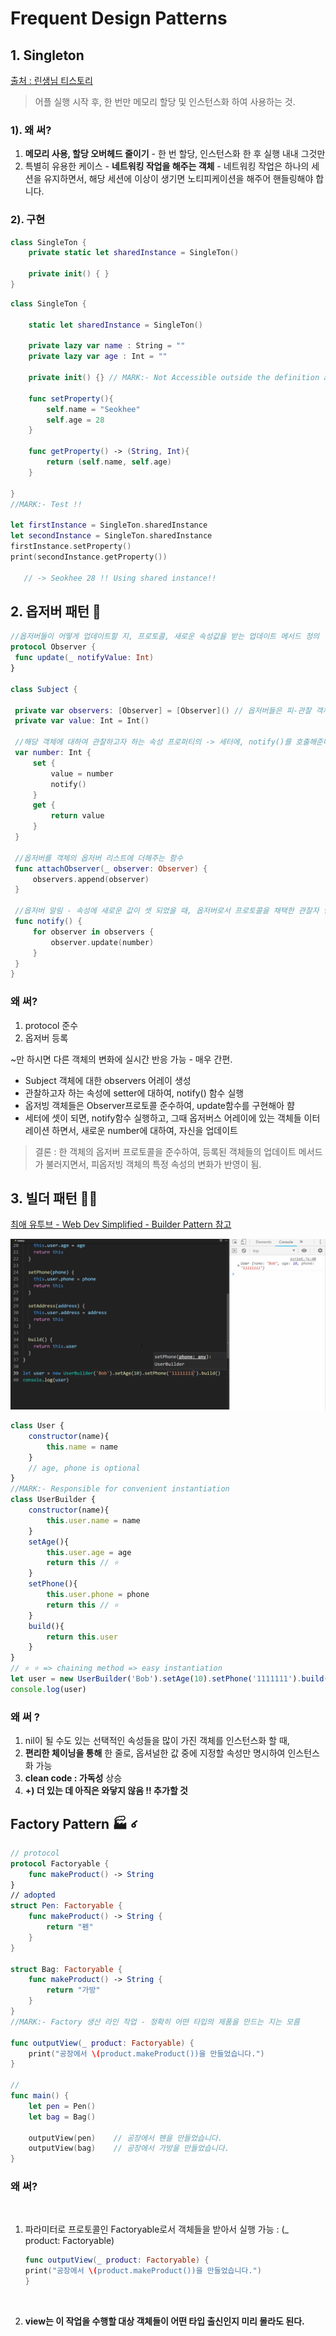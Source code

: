 # Frequent Design Patterns

## 1. Singleton

[출처 : 린생님 티스토리 ](https://linsaeng.tistory.com/9?category=753322)

> 어플 실행 시작 후, 한 번만 메모리 할당 및 인스턴스화 하여 사용하는 것.

### 1). 왜 써?

1. __메모리 사용, 할당 오버헤드 줄이기__ - 한 번 할당, 인스턴스화 한 후 실행 내내 그것만
2. 특별히 유용한 케이스 - __네트워킹 작업을 해주는 객체__ - 네트워킹 작업은 하나의 세션을 유지하면서, 해당 세션에 이상이 생기면 노티피케이션을 해주어 핸들링해야 합니다.

### 2). 구현

```swift
class SingleTon {
    private static let sharedInstance = SingleTon()
   
    private init() { }
}
```

```swift
class SingleTon {

    static let sharedInstance = SingleTon()

    private lazy var name : String = ""
    private lazy var age : Int = ""
    
    private init() {} // MARK:- Not Accessible outside the definition area
    
    func setProperty(){
        self.name = "Seokhee"
        self.age = 28
    }

    func getProperty() -> (String, Int){
        return (self.name, self.age)
    }

}
//MARK:- Test !!

let firstInstance = SingleTon.sharedInstance
let secondInstance = SingleTon.sharedInstance
firstInstance.setProperty()   
print(secondInstance.getProperty())
   
   // -> Seokhee 28 !! Using shared instance!!

```

## 2. 옵저버 패턴 👀

```swift
//옵저버들이 어떻게 업데이트할 지, 프로토콜, 새로운 속성값을 받는 업데이트 메서드 정의
protocol Observer {
 func update(_ notifyValue: Int) 
}

class Subject {

 private var observers: [Observer] = [Observer]() // 옵저버들은 피-관찰 객체의 옵저버 리스트에 등록
 private var value: Int = Int()

 //해당 객체에 대하여 관찰하고자 하는 속성 프로퍼티의 -> 세터에, notify()를 호출해준다.
 var number: Int {
     set {
         value = number
         notify()
     }
     get {
         return value 
     }
 }

 //옵저버를 객체의 옵저버 리스트에 더해주는 함수
 func attachObserver(_ observer: Observer) {
     observers.append(observer)
 }
 
 //옵저버 알림 - 속성에 새로운 값이 셋 되었을 때, 옵저버로서 프로토콜을 채택한 관찰자 님들의 update함수를 바뀐 속성과 함께 호출해주는 -> 노티파이!!
 func notify() {
     for observer in observers {
         observer.update(number)
     }
 }
}
```
### 왜 써? 
   1. protocol 준수
   2. 옵저버 등록 

~만 하시면 다른 객체의 변화에 실시간 반응 가능 - 매우 간편.
<br>

* Subject 객체에 대한 observers 어레이 생성
* 관찰하고자 하는 속성에 setter에 대하여, notify()  함수 실행
* 옵저빙 객체들은 Observer프로토콜 준수하여, update함수를 구현해아 햠
* 세터에 셋이 되면, notify함수 실행하고, 그때 옵저버스 어레이에 있는 객체들 이터레이션 하면서, 새로운 number에 대하여, 자신을 업데이트
> 결론 : 한 객체의 옵저버 프로토콜을 준수하여, 등록된 객체들의 업데이트 메서드가 불러지면서, 피옵저빙 객체의 특정 속성의 변화가 반영이 됨.

## 3. 빌더 패턴 👷🏻

[최애 유투브 - Web Dev Simplified - Builder Pattern 참고](https://www.youtube.com/watch?v=M7Xi1yO_s8E&t=328s)

![](./images/2021-01-25-11-11-43.png)

```javascript
class User {
    constructor(name){
        this.name = name
    }
    // age, phone is optional
}
//MARK:- Responsible for convenient instantiation
class UserBuilder {
    constructor(name){
        this.user.name = name
    }
    setAge(){
        this.user.age = age
        return this // ⭐️
    }
    setPhone(){
        this.user.phone = phone
        return this // ⭐️
    }
    build(){
        return this.user
    }
}
// ⭐️ ⭐️ => chaining method => easy instantiation
let user = new UserBuilder('Bob').setAge(10).setPhone('1111111').build()
console.log(user)
```

### 왜 써 ?
1. nil이 될 수도 있는 선택적인 속성들을 많이 가진 객체를 인스턴스화 할 때,
2. __편리한 체이닝을 통해__ 한 줄로, 옵셔널한 값 중에 지정할 속성만 명시하여 인스턴스화 가능
3. __clean code : 가독성__ 상승
4. __+) 더 있는 데 아직은 와닿지 않음 !! 추가할 것__

## Factory Pattern 🏭 ꠷

```swift
// protocol
protocol Factoryable {
    func makeProduct() -> String
}
// adopted
struct Pen: Factoryable {
    func makeProduct() -> String {
        return "펜"
    }
}

struct Bag: Factoryable {
    func makeProduct() -> String {
        return "가방"
    }
}
//MARK:- Factory 생산 라인 작업 - 정확히 어떤 타입의 제품을 만드는 지는 모름

func outputView(_ product: Factoryable) {
    print("공장에서 \(product.makeProduct())을 만들었습니다.")
} 

//
func main() {
    let pen = Pen()
    let bag = Bag()

    outputView(pen)    // 공장에서 펜을 만들었습니다.
    outputView(bag)    // 공장에서 가방을 만들었습니다.
}

```

### 왜 써?
<br>

1. 파라미터로 프로토콜인 Factoryable로서 객체들을 받아서 실행 가능 : (_ product: Factoryable)<br>
 
    ```swift
    func outputView(_ product: Factoryable) {
    print("공장에서 \(product.makeProduct())을 만들었습니다.")
    } 
    ```
<br>

2. __view는 이 작업을 수행할 대상 객체들이 어떤 타입 출신인지 미리 몰라도 된다.__

